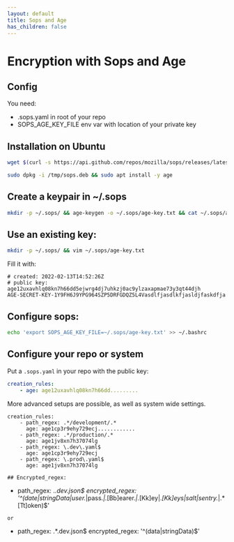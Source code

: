 ```yaml
---
layout: default
title: Sops and Age
has_children: false
---
```


# Encryption with Sops and Age

## Config

You need:
* .sops.yaml in root of your repo
* SOPS_AGE_KEY_FILE env var with location of your private key

## Installation on Ubuntu

```bash
wget $(curl -s https://api.github.com/repos/mozilla/sops/releases/latest | jq -r '.assets[]' | grep amd64.deb | grep download | awk -F '"' '{print $4}') -O /tmp/sops.deb

sudo dpkg -i /tmp/sops.deb && sudo apt install -y age
```

## Create a keypair in ~/.sops

```bash
mkdir -p ~/.sops/ && age-keygen -o ~/.sops/age-key.txt && cat ~/.sops/age-key.txt
```

## Use an existing key:

```bash
mkdir -p ~/.sops/ && vim ~/.sops/age-key.txt
```
Fill it with:

```
# created: 2022-02-13T14:52:26Z
# public key: age12uxavhlq08kn7h66dd5ejwrg4dj7uhkzj0ac9ylzaxapmae73y3qt44djh
AGE-SECRET-KEY-1Y9FH6J9YPG964SZP5DRFGDQZ5L4Vasdlfjasdlkfjasldjfaskdfja
```

## Configure sops:

```bash
echo 'export SOPS_AGE_KEY_FILE=~/.sops/age-key.txt' >> ~/.bashrc
```

## Configure your repo or system

Put a `.sops.yaml` in your repo with the public key:

```yaml
creation_rules:
    - age: age12uxavhlq08kn7h66dd.........
```

More advanced setups are possible, as well as system wide settings.

```
creation_rules:
    - path_regex: .*/development/.*
      age: age1cp3r9ehy729ecj............
    - path_regex: .*/production/.*
      age: age1jv8xn7h37074lg
    - path_regex: \.dev\.yaml$
      age: age1cp3r9ehy729ecj
    - path_regex: \.prod\.yaml$
      age: age1jv8xn7h37074lg

## Encrypted_regex:

```
  - path_regex: .*\.dev\.json$
    encrypted_regex: '^(date|stringData|user.*|pass.*|.*[Bb]earer.*|.*[Kk]ey|.*[Kk]eys|salt|sentry.*|.*[Tt]oken)$'
```
or
```
  - path_regex: .*\.dev\.json$
    encrypted_regex: '^(data|stringData)$'
```



